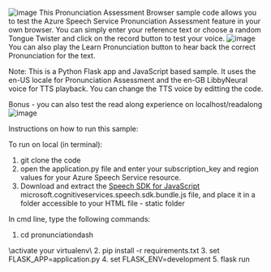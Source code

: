 ![image](https://user-images.githubusercontent.com/31500515/112596487-e4513100-8e31-11eb-9cd1-d08c93887409.png)
This Pronunciation Assessment Browser sample code allows you to test the Azure Speech Service Pronunciation Assessment feature in your own browser. You can simply enter your reference text or choose a random Tongue Twister and click on the record button to test your voice.
![image](https://user-images.githubusercontent.com/31500515/112596145-6c830680-8e31-11eb-9d88-26eca37df10e.png)
You can also play the Learn Pronunciation button to hear back the correct Pronunciation for the text.

Note: This is a Python Flask app and JavaScript based sample. It uses the en-US locale for Pronunciation Assessment and the en-GB LibbyNeural voice for TTS playback. You can change the TTS voice by editting the code.

Bonus - you can also test the read along experience on localhost/readalong
![image](https://user-images.githubusercontent.com/31500515/112596985-8e30bd80-8e32-11eb-9fb2-385105e7ab96.png)

Instructions on how to run this sample:

To run on local (in terminal):
 
1. git clone the code
2. open the application.py file and enter your subscription_key and region values for your Azure Speech Service resource. 
3. Download and extract the [Speech SDK for JavaScript](https://aka.ms/csspeech/jsbrowserpackage)  microsoft.cognitiveservices.speech.sdk.bundle.js file, and place it in a folder accessible to your HTML file - static folder 

In cmd line, type the following commands:

1. cd pronunciationdash

\\activate your virtualenv\\
2. pip install -r requirements.txt
3. set FLASK_APP=application.py
4. set FLASK_ENV=development
5. flask run
